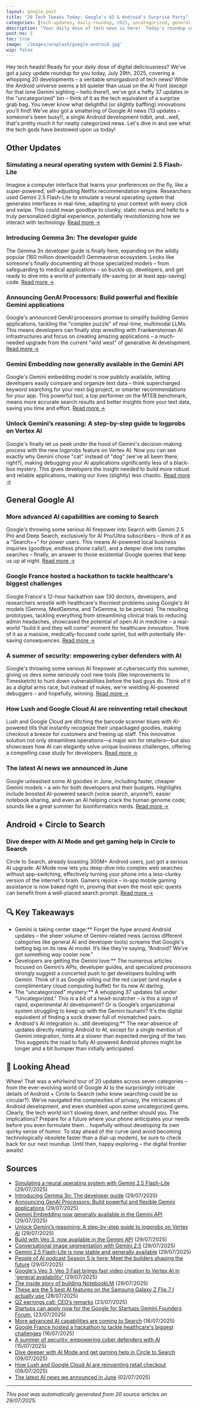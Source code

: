 ```yaml
---
layout: google_post
title: "20 Tech Tweaks Today: Google's AI & Android's Surprise Party"
categories: [tech-updates, daily-roundup, 2025, uncategorized, general-google-ai, android-+-artificial-intelligence, android-+-gemini, privacy-&-security, android-development, android-+-circle-to-search]
description: "Your daily dose of tech news is here!  Today's roundup covers 20 articles, diving deep into 37 uncategorized updates and exploring Google AI's latest advancements.  A sprinkle of Android and Gemini news rounds out the mix – enjoy the tech feast!"
post-no: 5
toc: true
image: '/images/unsplash/google-android.jpg'
wip: false
---
```


Hey tech heads!  Ready for your daily dose of digital deliciousness?  We've got a juicy update roundup for you today, July 29th, 2025, covering a whopping 20 developments –  a veritable smorgasbord of tech news!  While the Android universe seems a bit quieter than usual on the AI front (except for that lone Gemini sighting – hello there!), we’ve got a hefty 37 updates in the "uncategorized" bin – think of it as the tech equivalent of a surprise grab bag.  You never know what delightful (or slightly baffling) innovations you’ll find!  We've also got a smattering of Google AI news (13 updates – someone's been busy!), a single Android development tidbit, and…well, that's pretty much it for neatly categorized news.  Let's dive in and see what the tech gods have bestowed upon us today!

## Other Updates

### Simulating a neural operating system with Gemini 2.5 Flash-Lite

Imagine a computer interface that learns your preferences on the fly, like a super-powered, self-adjusting Netflix recommendation engine.  Researchers used Gemini 2.5 Flash-Lite to simulate a neural operating system that generates interfaces in real-time, adapting to your context with every click and swipe. This could mean goodbye to clunky, static menus and hello to a truly personalized digital experience, potentially revolutionizing how we interact with technology. [Read more →](https://developers.googleblog.com/en/simulating-a-neural-operating-system-with-gemini-2-5-flash-lite/)

### Introducing Gemma 3n: The developer guide

The Gemma 3n developer guide is finally here, expanding on the wildly popular (160 million downloads!) Gemmaverse ecosystem.  Looks like someone's finally documenting all those specialized models – from safeguarding to medical applications –  so buckle up, developers, and get ready to dive into a world of potentially life-saving (or at least app-saving) code. [Read more →](https://developers.googleblog.com/en/introducing-gemma-3n-developer-guide/)

### Announcing GenAI Processors: Build powerful and flexible Gemini applications

Google's announced GenAI processors promise to simplify building Gemini applications, tackling the "complex puzzle" of  real-time, multimodal LLMs.  This means developers can finally stop wrestling with Frankensteinian AI infrastructures and focus on creating amazing applications –  a much-needed upgrade from the current "wild west" of generative AI development. [Read more →](https://developers.googleblog.com/en/genai-processors/)

### Gemini Embedding now generally available in the Gemini API

Google's Gemini embedding model is now publicly available, letting developers easily compare and organize text data – think supercharged keyword searching for your next big project, or smarter recommendations for your app.  This powerful tool, a top performer on the MTEB benchmark,  means more accurate search results and better insights from your text data, saving you time and effort. [Read more →](https://developers.googleblog.com/en/gemini-embedding-available-gemini-api/)

### Unlock Gemini’s reasoning: A step-by-step guide to logprobs on Vertex AI

Google's finally let us peek under the hood of Gemini's decision-making process with the new logprobs feature on Vertex AI.  Now you can see exactly why Gemini chose "cat" instead of "dog" (we've all been there, right?), making debugging your AI applications significantly less of a black-box mystery.  This gives developers the insight needed to build more robust and reliable applications, making our lives (slightly) less chaotic. [Read more →](https://developers.googleblog.com/en/unlock-gemini-reasoning-with-logprobs-on-vertex-ai/)

## General Google AI

### More advanced AI capabilities are coming to Search

Google's throwing some serious AI firepower into Search with Gemini 2.5 Pro and Deep Search,  exclusively for AI Pro/Ultra subscribers – think of it as a "Search++" for power users.  This means AI-powered local business inquiries (goodbye, endless phone calls!), and a deeper dive into complex searches – finally, an answer to those existential Google queries that keep us up at night. [Read more →](https://blog.google/products/search/deep-search-business-calling-google-search/)

### Google France hosted a hackathon to tackle healthcare's biggest challenges

Google France's 12-hour hackathon saw 130 doctors, developers, and researchers wrestle with healthcare's thorniest problems using Google's AI models (Gemma, MedGemma, and TxGemma, to be precise).  The resulting prototypes, tackling everything from streamlining clinical trials to reducing admin headaches, showcased the potential of open AI in medicine – a real-world "build it and they will come" moment for healthcare innovation.  Think of it as a massive, medically-focused code sprint, but with potentially life-saving consequences. [Read more →](https://blog.google/technology/health/google-france-ai-healthcare-hackathon/)

### A summer of security: empowering cyber defenders with AI

Google's throwing some serious AI firepower at cybersecurity this summer,  giving us devs some seriously cool new tools (like improvements to Timesketch) to hunt down vulnerabilities before the bad guys do.  Think of it as a digital arms race, but instead of nukes, we're wielding AI-powered debuggers – and hopefully, winning. [Read more →](https://blog.google/technology/safety-security/cybersecurity-updates-summer-2025/)

### How Lush and Google Cloud AI are reinventing retail checkout

Lush and Google Cloud are ditching the barcode scanner blues with AI-powered tills that instantly recognize their unpackaged goodies,  making checkout a breeze for customers and freeing up staff.  This innovative solution not only streamlines operations—a major win for retailers—but also showcases how AI can elegantly solve unique business challenges, offering a compelling case study for developers. [Read more →](https://blog.google/around-the-globe/google-europe/united-kingdom/how-lush-and-google-cloud-ai-are-reinventing-retail-checkout/)

### The latest AI news we announced in June

Google unleashed some AI goodies in June, including faster, cheaper Gemini models –  a win for both developers and their budgets.  Highlights include boosted AI-powered search (voice search, anyone?), easier notebook sharing, and even an AI helping crack the human genome code; sounds like a great summer for bioinformatics nerds. [Read more →](https://blog.google/technology/ai/google-ai-updates-june-2025/)

## Android + Circle to Search

### Dive deeper with AI Mode and get gaming help in Circle to Search

Circle to Search, already boasting 300M+ Android users, just got a serious AI upgrade:  AI Mode now lets you deep-dive into complex web searches without app-switching, effectively turning your phone into a less-clunky version of the internet's brain.  Gamers rejoice – in-app mobile gaming assistance is now baked right in, proving that even the most epic quests can benefit from a well-placed search prompt. [Read more →](https://blog.google/products/search/circle-to-search-ai-mode-gaming/)

## 🔍 Key Takeaways

- Gemini is taking center stage:**  Forget the hype around Android updates – the sheer volume of Gemini-related news (across different categories like general AI and developer tools) screams that Google's betting big on its new AI model. It’s like they’re saying, “Android?  We’ve got something *way* cooler now.”
- Developers are getting the Gemini love:**  The numerous articles focused on Gemini’s APIs, developer guides, and specialized processors strongly suggest a concerted push to get developers building with Gemini.  Think of it as Google rolling out the red carpet (and maybe a complimentary cloud computing buffet) for its new AI darling.
- The "uncategorized" mystery:** A whopping 37 updates fall under "Uncategorized." This is a bit of a head-scratcher – is this a sign of rapid, experimental AI development?  Or is Google’s organizational system struggling to keep up with the Gemini tsunami?  It's the digital equivalent of finding a sock drawer full of mismatched pairs.
- Android's AI integration is…still developing:** The near-absence of updates directly relating Android to AI,  except for a single mention of Gemini integration, hints at a slower than expected merging of the two.  This suggests the road to fully AI-powered Android phones might be longer and a bit bumpier than initially anticipated.

## 🚀 Looking Ahead

Whew!  That was a whirlwind tour of 20 updates across seven categories – from the ever-evolving world of Google AI to the surprisingly intricate details of Android + Circle to Search (who knew searching could be so circular?).  We’ve navigated the complexities of privacy, the intricacies of Android development, and even stumbled upon some uncategorized gems.  Clearly, the tech world isn't slowing down, and neither should you.  The implications?  Prepare for a future where your phone anticipates your needs before you even formulate them... hopefully without developing its own quirky sense of humor. To stay ahead of the curve (and avoid becoming technologically obsolete faster than a dial-up modem), be sure to check back for our next roundup. Until then, happy exploring – the digital frontier awaits!

## Sources

- [Simulating a neural operating system with Gemini 2.5 Flash-Lite](https://developers.googleblog.com/en/simulating-a-neural-operating-system-with-gemini-2-5-flash-lite/) (29/07/2025)
- [Introducing Gemma 3n: The developer guide](https://developers.googleblog.com/en/introducing-gemma-3n-developer-guide/) (29/07/2025)
- [Announcing GenAI Processors: Build powerful and flexible Gemini applications](https://developers.googleblog.com/en/genai-processors/) (29/07/2025)
- [Gemini Embedding now generally available in the Gemini API](https://developers.googleblog.com/en/gemini-embedding-available-gemini-api/) (29/07/2025)
- [Unlock Gemini’s reasoning: A step-by-step guide to logprobs on Vertex AI](https://developers.googleblog.com/en/unlock-gemini-reasoning-with-logprobs-on-vertex-ai/) (29/07/2025)
- [Build with Veo 3, now available in the Gemini API](https://developers.googleblog.com/en/veo-3-now-available-gemini-api/) (29/07/2025)
- [Conversational image segmentation with Gemini 2.5](https://developers.googleblog.com/en/conversational-image-segmentation-gemini-2-5/) (29/07/2025)
- [Gemini 2.5 Flash-Lite is now stable and generally available](https://developers.googleblog.com/en/gemini-25-flash-lite-is-now-stable-and-generally-available/) (29/07/2025)
- [People of AI podcast Season 5 is here: Meet the builders shaping the future](https://developers.googleblog.com/en/people-of-ai-podcast-season-5/) (29/07/2025)
- [ Google's Veo 3, Veo 3 Fast brings fast video creation to Vertex AI in 'general availability' ](https://www.androidcentral.com/apps-software/ai/google-veo-3-veo-3-fast-fast-video-creation-vertex-ai-feature-teaser-announced) (29/07/2025)
- [The inside story of building NotebookLM](https://blog.google/technology/ai/developing-notebooklm/) (29/07/2025)
- [ These are the 5 best AI features on the Samsung Galaxy Z Flip 7 I actually use ](https://www.androidcentral.com/phones/samsung-galaxy/5-best-ai-features-samsung-galaxy-z-flip-7) (28/07/2025)
- [Q2 earnings call: CEO’s remarks](https://blog.google/inside-google/message-ceo/alphabet-earnings-q2-2025/) (23/07/2025)
- [Startups can apply now for the Google for Startups Gemini Founders Forum.](https://blog.google/outreach-initiatives/entrepreneurs/apply-google-for-startups-gemini-founders-fund/) (23/07/2025)
- [More advanced AI capabilities are coming to Search](https://blog.google/products/search/deep-search-business-calling-google-search/) (16/07/2025)
- [Google France hosted a hackathon to tackle healthcare's biggest challenges](https://blog.google/technology/health/google-france-ai-healthcare-hackathon/) (16/07/2025)
- [A summer of security: empowering cyber defenders with AI](https://blog.google/technology/safety-security/cybersecurity-updates-summer-2025/) (15/07/2025)
- [Dive deeper with AI Mode and get gaming help in Circle to Search](https://blog.google/products/search/circle-to-search-ai-mode-gaming/) (09/07/2025)
- [How Lush and Google Cloud AI are reinventing retail checkout](https://blog.google/around-the-globe/google-europe/united-kingdom/how-lush-and-google-cloud-ai-are-reinventing-retail-checkout/) (09/07/2025)
- [The latest AI news we announced in June](https://blog.google/technology/ai/google-ai-updates-june-2025/) (02/07/2025)

---
*This post was automatically generated from 20 source articles on 29/07/2025.*
